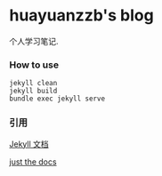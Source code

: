 # huayuanzzb's blog

个人学习笔记.

### How to use
```
jekyll clean
jekyll build
bundle exec jekyll serve
```

### 引用
[Jekyll 文档](https://jekyllrb.com/docs/)

[just the docs](https://pmarsceill.github.io/just-the-docs/)
